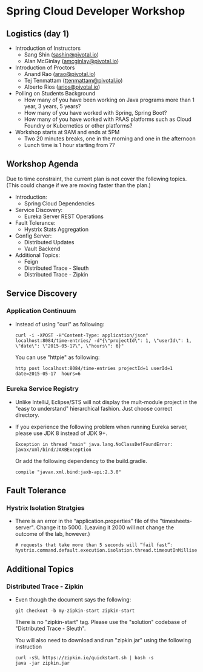 # Spring Cloud Developer Workshop

## Logistics (day 1)

-   Introduction of Instructors 
    -   Sang Shin (sashin@pivotal.io)
    -   Alan McGinlay (amcginlay@pivotal.io)
-   Introduction of Proctors
    -   Anand Rao (arao@pivotal.io)
    -   Tej Tenmattam (ttenmattam@pivotal.io)
    -   Alberto Rios (arios@pivotal.io) 
-   Polling on Students Background
    -   How many of you have been working on Java programs more than 
        1 year, 3 years, 5 years?
    -   How many of you have worked with Spring, Spring Boot?
    -   How many of you have worked with PAAS platforms such as Cloud Foundry
        or Kubernetics or other platforms?
-   Workshop starts at 9AM and ends at 5PM
    -   Two 20 minutes breaks, one in the morning and one in the afternoon
    -   Lunch time is 1 hour starting from ??

## Workshop Agenda

Due to time constraint, the current plan is not cover the following topics. 
(This could change if we are moving faster than the plan.) 

- Introduction: 
  -   Spring Cloud Dependencies
- Service Discovery: 
  -   Eureka Server REST Operations
- Fault Tolerance: 
  -   Hystrix Stats Aggregation
- Config Server: 
  -   Distributed Updates
  -   Vault Backend
- Additional Topics:
  -   Feign
  -   Distributed Trace - Sleuth
  -   Distributed Trace - Zipkin

## Service Discovery

### Application Continuum

-   Instead of using "curl" as following:

    ```
    curl -i -XPOST -H"Content-Type: application/json" localhost:8084/time-entries/ -d"{\"projectId\": 1, \"userId\": 1, \"date\": \"2015-05-17\", \"hours\": 6}"
    ```
    You can use "httpie" as following:
    
    ```
    http post localhost:8084/time-entries projectId=1 userId=1 date=2015-05-17  hours=6
    ```

### Eureka Service Registry

-   Unlike IntelliJ, Eclipse/STS will not display the 
    mult-module project 
    in the "easy to understand" hierarchical fashion.  Just
    choose correct directory.
    
-   If you experience the following problem when running Eureka
    server, please use JDK 8 instead of JDK 9+. 
    
    ```
    Exception in thread "main" java.lang.NoClassDefFoundError: javax/xml/bind/JAXBException
    ``` 
    
    Or add the following dependency to the build.gradle.
    
    ```
    compile "javax.xml.bind:jaxb-api:2.3.0"
    ```
    
## Fault Tolerance

### Hystrix Isolation Stratgies 

-   There is an error in the “application.properties” file
    of the "timesheets-server". Change it to 5000. (Leaving it
    2000 will not change the outcome of the lab, however.)
    
    ```
    # requests that take more than 5 seconds will “fail fast”:
    hystrix.command.default.execution.isolation.thread.timeoutInMilliseconds=2000
    ```

## Additional Topics

### Distributed Trace - Zipkin

-   Even though the document says the following:

    ```
    git checkout -b my-zipkin-start zipkin-start
    ```
    
    There is no "zipkin-start" tag.  Please use the "solution" codebase of 
    "Distributed Trace - Sleuth".
    
    You will also need to download and run "zipkin.jar" using the following instruction
    
    ```
    curl -sSL https://zipkin.io/quickstart.sh | bash -s
    java -jar zipkin.jar
    ```
    
  